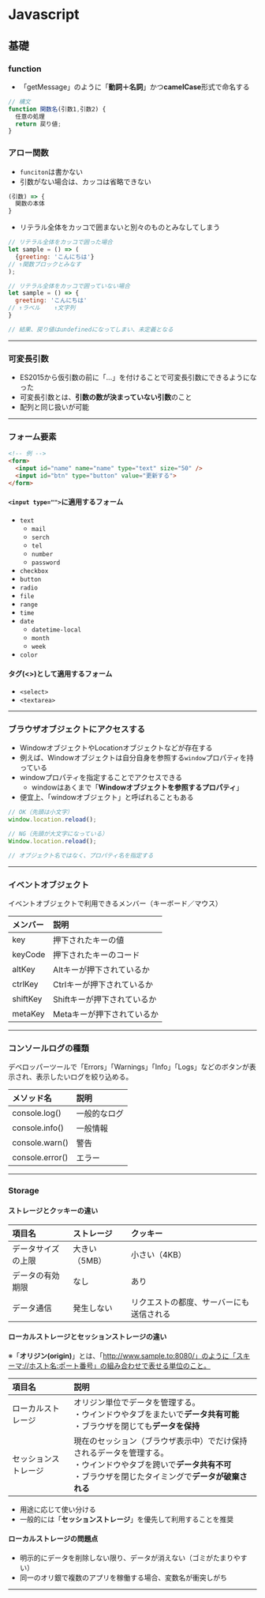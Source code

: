 # Javascript
## 基礎
### function
- 「getMessage」のように「**動詞＋名詞**」かつ**camelCase**形式で命名する
```js
// 構文
function 関数名(引数1,引数2) {
  任意の処理
  return 戻り値;
}
```
### アロー関数
- `funciton`は書かない
- 引数がない場合は、カッコは省略できない
```js
(引数) => {
  関数の本体
}
```
- リテラル全体をカッコで囲まないと別々のものとみなしてしまう
```js
// リテラル全体をカッコで囲った場合
let sample = () => (
  {greeting: 'こんにちは'}
// ↑関数ブロックとみなす
);

// リテラル全体をカッコで囲っていない場合
let sample = () => {
  greeting: 'こんにちは'
// ↑ラベル    ↑文字列
}

// 結果、戻り値はundefinedになってしまい、未定義となる
```

---
### 可変長引数
- ES2015から仮引数の前に「...」を付けることで可変長引数にできるようになった
- 可変長引数とは、**引数の数が決まっていない引数**のこと
- 配列と同じ扱いが可能

---
### フォーム要素
```html
<!-- 例 -->
<form>
  <input id="name" name="name" type="text" size="50" />
  <input id="btn" type="button" value="更新する">
</form>
```
#### `<input type="">`に適用するフォーム
- `text`
  - `mail`
  - `serch`
  - `tel`
  - `number`
  - `password`
- `checkbox`
- `button`
- `radio`
- `file`
- `range`
- `time`
- `date`
  - `datetime-local`
  - `month`
  - `week`
- `color`
#### タグ(<>)として適用するフォーム
- `<select>`
- `<textarea>`

---
### ブラウザオブジェクトにアクセスする
- WindowオブジェクトやLocationオブジェクトなどが存在する
- 例えば、Windowオブジェクトは自分自身を参照する`window`プロパティを持っている
- windowプロパティを指定することでアクセスできる
  - windowはあくまで「**Windowオブジェクトを参照するプロパティ**」
- 便宜上、「windowオブジェクト」と呼ばれることもある
```js
// OK（先頭は小文字）
window.location.reload();

// NG（先頭が大文字になっている）
Window.location.reload();

// オブジェクト名ではなく、プロパティ名を指定する
```
---
### イベントオブジェクト
イベントオブジェクトで利用できるメンバー（キーボード／マウス）

|メンバー|説明|
|:--|:--|
|key|押下されたキーの値|
|keyCode|押下されたキーのコード|
|altKey|Altキーが押下されているか|
|ctrlKey|Ctrlキーが押下されているか|
|shiftKey|Shiftキーが押下されているか|
|metaKey|Metaキーが押下されているか|

---
### コンソールログの種類
デベロッパーツールで「Errors」「Warnings」「Info」「Logs」などのボタンが表示され、表示したいログを絞り込める。

|メソッド名|説明|
|:--|:--|
|console.log()|一般的なログ|
|console.info()|一般情報|
|console.warn()|警告|
|console.error()|エラー|

---
### Storage
#### ストレージとクッキーの違い
|項目名|ストレージ|クッキー|
|:--|:--|:--|
|データサイズの上限|大きい（5MB）|小さい（4KB）|
|データの有効期限|なし|あり|
|データ通信|発生しない|リクエストの都度、サーバーにも送信される|

#### ローカルストレージとセッションストレージの違い
※「**オリジン(origin)**」とは、「http://www.sample.to:8080/」のように「スキーマ://ホスト名:ポート番号」の組み合わせで表せる単位のこと。

|項目名|説明|
|:--|:--|
|ローカルストレージ|オリジン単位でデータを管理する。<br>・ウインドウやタブをまたいで**データ共有可能**<br>・ブラウザを閉じても**データを保持**|
|セッションストレージ|現在のセッション（ブラウザ表示中）でだけ保持されるデータを管理する。<br>・ウインドウやタブを跨いで**データ共有不可**<br>・ブラウザを閉じたタイミングで**データが破棄される**|

- 用途に応じて使い分ける
- 一般的には「**セッションストレージ**」を優先して利用することを推奨
#### ローカルストレージの問題点
- 明示的にデータを削除しない限り、データが消えない（ゴミがたまりやすい）
- 同一のオリ銀で複数のアプリを稼働する場合、変数名が衝突しがち

---

